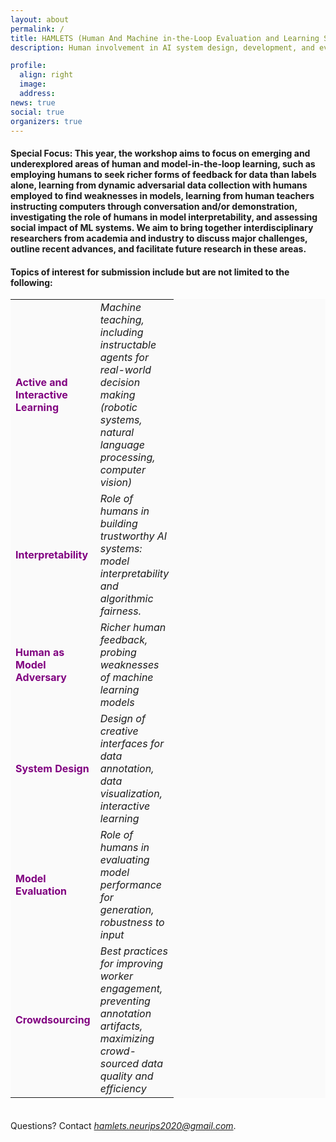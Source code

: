 ```yaml
---
layout: about
permalink: /
title: HAMLETS (Human And Machine in-the-Loop Evaluation and Learning Strategies) 
description: Human involvement in AI system design, development, and evaluation is critical to ensure that the insights being derived are practical, and the systems built are meaningful, reliable, and relatable to those who need them. Humans play an integral role in all stages of machine learning development, be it during data generation, interactively teaching, or interpreting, evaluating and debugging models. With growing interest in such “human in the loop” learning, we aim to highlight research in evaluation and training strategies for humans and models in the loop. 

profile:
  align: right
  image: 
  address: 
news: true
social: true
organizers: true
---
```

#### <strong>Special Focus</strong>: This year, the workshop aims to focus on emerging and underexplored areas of human and model-in-the-loop learning, such as employing humans to seek richer forms of feedback for data than labels alone, learning from dynamic adversarial data collection with humans employed to find weaknesses in models, learning from human teachers instructing computers through conversation and/or demonstration, investigating the role of humans in model interpretability, and assessing social impact of ML systems. We aim to bring together interdisciplinary researchers from academia and industry to discuss major challenges, outline recent advances, and facilitate future research in these areas.

#### Topics of interest for submission include but are not limited to the following:

  <table style="background-color: #FAFAFA;">
        <col width="40">
        <col width="100">
        <tr style="border: none;">       
            <td style="border: none;">
            <b> <font size="+0" color="purple">Active and Interactive Learning</font> </b>
            </td>
            <td style="border: none;">
            <i> Machine teaching, including instructable agents for real-world decision making (robotic systems, natural language processing, computer vision)</i>   
            </td>                        
        </tr>
        <tr style="border: none;">    
        <td style="border: none;">
            <b> <font size="+0" color="purple">Interpretability</font></b> 
            </td>
            <td style="border: none;">
            <i> Role of humans in building trustworthy AI systems: model interpretability and algorithmic fairness.</i>
            </td>  
        </tr>
        <tr style="border: none;">
        <td style="border: none;">
            <b> <font size="+0" color="purple">Human as Model Adversary</font></b>
            </td>
            <td style="border: none;">
            <i> Richer human feedback, probing weaknesses of machine learning models</i>
            </td>
        </tr>
        <tr style="border: none;">
        <td style="border: none;">
            <b> <font size="+0" color="purple">System Design</font></b>
            </td>
            <td style="border: none;">
            <i> Design of creative interfaces for data annotation, data visualization, interactive learning</i>
            </td>
        </tr>
        <tr style="border: none;">
        <td style="border: none;">
            <b> <font size="+0" color="purple">Model Evaluation</font></b>
            </td>
            <td style="border: none;">
            <i> Role of humans in evaluating model performance for generation, robustness to input</i>
            </td>
        </tr>
        <tr style="border: none;">
            <td style="border: none;">
            <b><font size="+0" color="purple">Crowdsourcing</font></b>
            </td>
            <td style="border: none;">
            <i> Best practices for improving worker engagement, preventing annotation artifacts, maximizing crowd-sourced data quality and efficiency</i>
            </td>
        </tr>
  </table>   




<div style="line-height:40%;">
    <br>
</div>

Questions? Contact *hamlets.neurips2020@gmail.com*.




